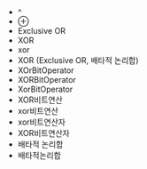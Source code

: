 ﻿- ^
- ⊕
- Exclusive OR
- XOR
- xor
- XOR (Exclusive OR, 배타적 논리합)
- XOrBitOperator
- XORBitOperator
- XorBitOperator
- XOR비트연산
- xor비트연산
- xor비트연산자
- XOR비트연산자
- 배타적 논리합
- 배타적논리합
